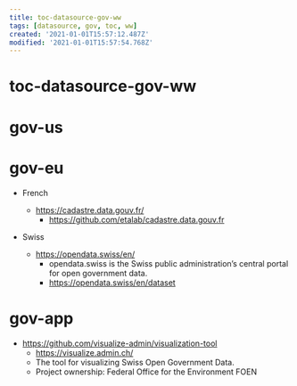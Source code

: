 ```yaml
---
title: toc-datasource-gov-ww
tags: [datasource, gov, toc, ww]
created: '2021-01-01T15:57:12.487Z'
modified: '2021-01-01T15:57:54.768Z'
---
```


# toc-datasource-gov-ww

# gov-us

# gov-eu
- French
  - https://cadastre.data.gouv.fr/
    - https://github.com/etalab/cadastre.data.gouv.fr

- Swiss
  - https://opendata.swiss/en/
    - opendata.swiss is the Swiss public administration’s central portal for open government data.
    - https://opendata.swiss/en/dataset
# gov-app
- https://github.com/visualize-admin/visualization-tool
  - https://visualize.admin.ch/
  - The tool for visualizing Swiss Open Government Data. 
  - Project ownership: Federal Office for the Environment FOEN
